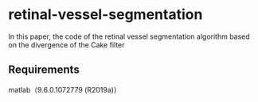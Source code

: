 # retinal-vessel-segmentation
In this paper, the code of the retinal vessel segmentation algorithm based on the divergence of the Cake filter


 Requirements
 -----------------
matlab（9.6.0.1072779 (R2019a)）
# 
